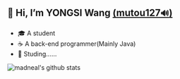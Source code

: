 ## 👋 Hi, I’m YONGSI Wang <a href="https://mutou127.top/" title="" target="_blank">(mutou127`🔊`)</a> 

- :mortar_board: A student
- :coffee: A back-end programmer(Mainly Java)
- :book: Studing......

![madneal's github stats](https://github-readme-stats.vercel.app/api?username=DroidWang&show_icons=true&theme=radical)
